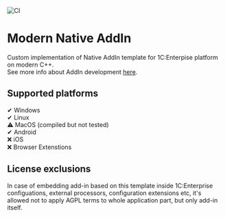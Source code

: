![CI](https://github.com/Infactum/addin-template/workflows/CI/badge.svg?branch=master)

# Modern Native AddIn

Custom implementation of Native AddIn template for 1C:Enterpise platform on modern C++.    
See more info about AddIn development [here](https://support.1ci.com/hc/en-us/sections/360001651174-Add-in-Development-Technology).

## Supported platforms

✔ Windows  
✔ Linux  
⚠ MacOS (compiled but not tested)  
✔ Android  
❌ iOS  
❌ Browser Extenstions

## License exclusions

In case of embedding add-in based on this template inside 1C:Enterprise configuations, external processors, configuration extensions etc, it's allowed not to apply AGPL terms to whole application part, but only add-in itself.
